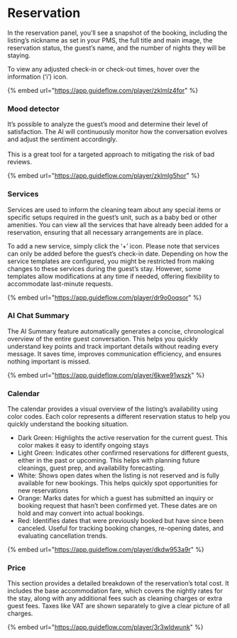 # Reservation

In the reservation panel, you’ll see a snapshot of the booking, including the listing’s nickname as set in your PMS, the full title and main image, the reservation status, the guest’s name, and the number of nights they will be staying.&#x20;

To view any adjusted check-in or check-out times, hover over the information (‘i’) icon.

{% embed url="https://app.guideflow.com/player/zklmlz4for" %}

### Mood detector

It’s possible to analyze the guest’s mood and determine their level of satisfaction. The AI will continuously monitor how the conversation evolves and adjust the sentiment accordingly. \
\
This is a great tool for a targeted approach to mitigating the risk of bad reviews.

{% embed url="https://app.guideflow.com/player/zklmlg5hor" %}

### Services

Services are used to inform the cleaning team about any special items or specific setups required in the guest’s unit, such as a baby bed or other amenities. You can view all the services that have already been added for a reservation, ensuring that all necessary arrangements are in place.

To add a new service, simply click the ‘+’ icon. Please note that services can only be added before the guest’s check-in date. Depending on how the service templates are configured, you might be restricted from making changes to these services during the guest’s stay. However, some templates allow modifications at any time if needed, offering flexibility to accommodate last-minute requests.

{% embed url="https://app.guideflow.com/player/dr9o0oqsor" %}

### AI Chat Summary

The AI Summary feature automatically generates a concise, chronological overview of the entire guest conversation. This helps you quickly understand key points and track important details without reading every message. It saves time, improves communication efficiency, and ensures nothing important is missed.

{% embed url="https://app.guideflow.com/player/6kwe91wszk" %}

### Calendar

The calendar provides a visual overview of the listing’s availability using color codes. Each color represents a different reservation status to help you quickly understand the booking situation.

* Dark Green: Highlights the active reservation for the current guest. This color makes it easy to identify ongoing stays
* Light Green: Indicates other confirmed reservations for different guests, either in the past or upcoming. This helps with planning future cleanings, guest prep, and availability forecasting.
* White: Shows open dates when the listing is not reserved and is fully available for new bookings. This helps quickly spot opportunities for new reservations
* Orange: Marks dates for which a guest has submitted an inquiry or booking request that hasn’t been confirmed yet. These dates are on hold and may convert into actual bookings.
* Red: Identifies dates that were previously booked but have since been canceled. Useful for tracking booking changes, re-opening dates, and evaluating cancellation trends.

{% embed url="https://app.guideflow.com/player/dkdw953a9r" %}

### Price

This section provides a detailed breakdown of the reservation’s total cost. It includes the base accommodation fare, which covers the nightly rates for the stay, along with any additional fees such as cleaning charges or extra guest fees. Taxes like VAT are shown separately to give a clear picture of all charges.

{% embed url="https://app.guideflow.com/player/3r3wldwunk" %}
